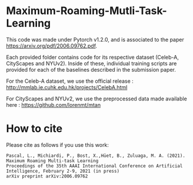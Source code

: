 # Maximum-Roaming-Mutli-Task-Learning
This code was made under Pytorch v1.2.0, and is associated to the paper https://arxiv.org/pdf/2006.09762.pdf.

Each provided folder contains code for its respective dataset (Celeb-A, CityScapes and NYUv2). Inside of these, individual training scripts are provided for each of the baselines described in the submission paper.

For the Celeb-A dataset, we use the official release : http://mmlab.ie.cuhk.edu.hk/projects/CelebA.html

For CityScapes and NYUv2, we use the preprocessed data made available here : https://github.com/lorenmt/mtan

# How to cite
Please cite as follows if you use this work:

    Pascal, L., Michiardi, P., Bost, X.,Hüet, B., Zuluaga, M. A. (2021).
    Maximum Roaming Multi-task Learning
    Proceedings of the 35th AAAI International Conference on Artificial Intelligence, February 2-9, 2021 (in press)
    arXiv preprint arXiv:2006.09762

